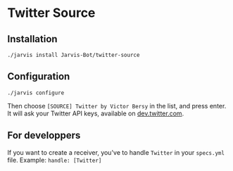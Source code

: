Twitter Source
==============

Installation
------------

    ./jarvis install Jarvis-Bot/twitter-source
    
Configuration
-------------

    ./jarvis configure

Then choose `[SOURCE] Twitter by Victor Bersy` in the list, and press enter.
It will ask your Twitter API keys, available on [dev.twitter.com][1].

For developpers
---------------
If you want to create a receiver, you've to handle `Twitter` in your `specs.yml` file.
Example: `handle: [Twitter]`

  [1]: https://dev.twitter.com/
